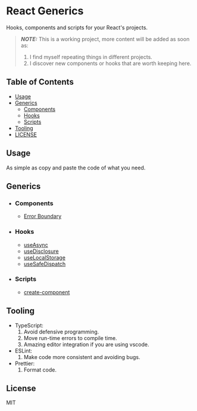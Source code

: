 # React Generics

Hooks, components and scripts for your React's projects.

> **_NOTE:_** This is a working project, more content will be added as soon as:
>
> 1.  I find myself repeating things in different projects.
> 2.  I discover new components or hooks that are worth keeping here.

## Table of Contents

- [Usage](#usage)
- [Generics](#generics)
  - [Components](#components)
  - [Hooks](#hooks)
  - [Scripts](#scripts)
- [Tooling](#tooling)
- [LICENSE](#license)

## Usage

As simple as copy and paste the code of what you need.

## Generics

- ### Components
  - [Error Boundary](https://github.com/andreslemusm/react-generics/blob/main/src/components/ErrorBoundary.tsx)
- ### Hooks
  - [useAsync](https://github.com/andreslemusm/react-generics/blob/main/src/hooks/useAsync.ts)
  - [useDisclosure](https://github.com/andreslemusm/react-generics/blob/main/src/hooks/useDisclosure.ts)
  - [useLocalStorage](https://github.com/andreslemusm/react-generics/blob/main/src/hooks/useLocalStorage.ts)
  - [useSafeDispatch](https://github.com/andreslemusm/react-generics/blob/main/src/hooks/useSafeDispatch.ts)
- ### Scripts
  - [create-component](https://github.com/andreslemusm/react-generics/blob/main/src/scripts/create-component.sh)

## Tooling

- TypeScript:
  1. Avoid defensive programming.
  2. Move run-time errors to compile time.
  3. Amazing editor integration if you are using vscode.
- ESLint:
  1. Make code more consistent and avoiding bugs.
- Prettier:
  1. Format code.

## License

MIT
